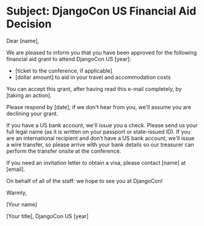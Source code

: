 # Subject: DjangoCon US Financial Aid Decision

Dear [name],

We are pleased to inform you that you have been approved for the following financial aid grant to attend DjangoCon US [year]: 

- [ticket to the conference, if applicable]
- [dollar amount] to aid in your travel and accommodation costs 

You can accept this grant, after having read this e-mail completely, by [taking an action]. 

Please respond by [date]; if we don't hear from you, we'll assume you are declining your grant. 

If you have a US bank account, we'll issue you a check. Please send us your full legal name (as it is written on your passport or state-issued ID). If you are an international recipient and don’t have a US bank account, we'll issue a wire transfer, so please arrive with your bank details so our treasurer can perform the transfer onsite at the conference.

If you need an invitation letter to obtain a visa, please contact [name] at [email]. 

On behalf of all of the staff: we hope to see you at DjangoCon!

Warmly, 

[Your name] 

[Your title], DjangoCon US [year] 

